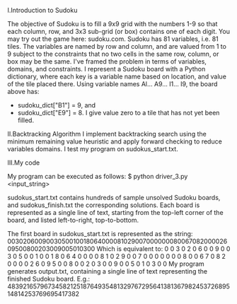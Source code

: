 I.Introduction to Sudoku

The objective of Sudoku is to fill a 9x9 grid with the numbers 1-9 so that each column, row, and 3x3
sub-grid (or box) contains one of each digit. You may try out the game here: sudoku.com. Sudoku has
81 variables, i.e. 81 tiles. The variables are named by row and column, and are valued from 1 to 9
subject to the constraints that no two cells in the same row, column, or box may be the same.
I've framed the problem in terms of variables, domains, and constraints. I represent a
Sudoku board with a Python dictionary, where each key is a variable name based on location, and value
of the tile placed there. Using variable names Al… A9… I1… I9, the board above has:
- sudoku_dict["B1"] = 9, and
- sudoku_dict["E9"] = 8.
I give value zero to a tile that has not yet been filled.

II.Backtracking Algorithm
I implement backtracking search using the minimum remaining value heuristic and apply forward checking to reduce variables domains. I test my program on sudokus_start.txt.

III.My code

My program can be executed as follows:
$ python driver_3.py <input_string>

sudokus_start.txt contains hundreds of sample unsolved Sudoku boards, and
sudokus_finish.txt the corresponding solutions. Each board is represented as a single line of text, starting
from the top-left corner of the board, and listed left-to-right, top-to-bottom.

The first board in sudokus_start.txt is represented as the string:
003020600900305001001806400008102900700000008006708200002609500800203009005010300
Which is equivalent to:
0 0 3 0 2 0 6 0 0
9 0 0 3 0 5 0 0 1
0 0 1 8 0 6 4 0 0
0 0 8 1 0 2 9 0 0
7 0 0 0 0 0 0 0 8
0 0 6 7 0 8 2 0 0
0 0 2 6 0 9 5 0 0
8 0 0 2 0 3 0 0 9
0 0 5 0 1 0 3 0 0
My program generates output.txt, containing a single line of text representing the finished Sudoku
board. E.g.:
483921657967345821251876493548132976729564138136798245372689514814253769695417382
